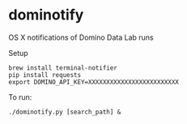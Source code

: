 # dominotify

OS X notifications of Domino Data Lab runs

Setup

    brew install terminal-notifier
    pip install requests
    export DOMINO_API_KEY=XXXXXXXXXXXXXXXXXXXXXXXXX

To run:

    ./dominotify.py [search_path] &
